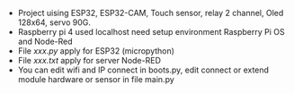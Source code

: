 
 - Project uising ESP32, ESP32-CAM, Touch sensor, relay 2 channel, Oled 128x64, servo 90G.
 - Raspberry pi 4 used localhost need setup environment Raspberry Pi OS and Node-Red
 - File *xxx.py* apply for ESP32 (micropython)
 - File *xxx.txt* apply for server Node-RED
 - You can edit wifi and IP connect in boots.py, edit connect or extend module hardware or sensor in file main.py
